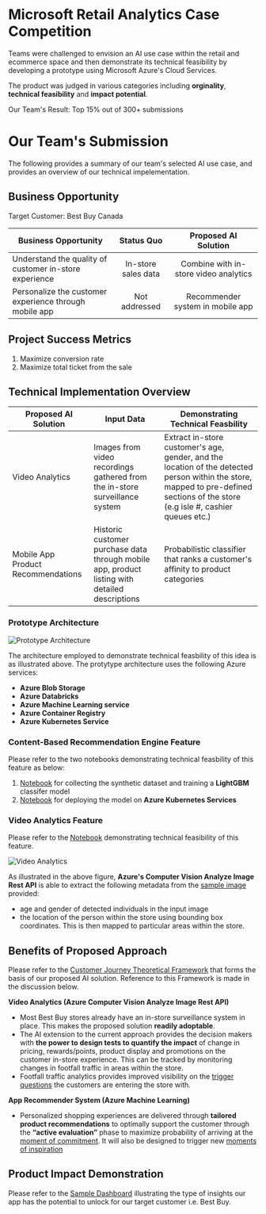 # Microsoft Retail Analytics Case Competition
Teams were challenged to envision an AI use case within the retail and ecommerce space and then demonstrate its technical feasibility by developing a prototype using Microsoft Azure's Cloud Services. 

The product was judged in various categories including **orginality**, **technical feasibility** and **impact potential**.

Our Team's Result: Top 15% out of 300+ submissions

# Our Team's Submission

The following provides a summary of our team's selected AI use case, and provides an overview of our technical impelementation.

## Business Opportunity

Target Customer: Best Buy Canada

| Business Opportunity | Status Quo  | Proposed AI Solution  |
| ---   | :-: | :-: |
| Understand the quality of customer in-store experience | In-store sales data | Combine with in-store video analytics |
| Personalize the customer experience through mobile app | Not addressed | Recommender system in mobile app |

## Project Success Metrics

1)	Maximize conversion rate 
2)	Maximize total ticket from the sale

## Technical Implementation Overview

| Proposed AI Solution | Input Data  | Demonstrating Technical Feasbility  |
| ---   | --- | --- |
| Video Analytics |  Images from video recordings gathered from the in-store surveillance system | Extract in-store customer's age, gender, and the location of the detected person within the store, mapped to pre-defined sections of the store (e.g isle #, cashier queues etc.) |
| Mobile App Product Recommendations | Historic customer purchase data through mobile app, product listing with detailed descriptions | Probabilistic classifier that ranks a customer's affinity to product categories |

### Prototype Architecture

![Prototype Architecture](https://github.com/sahilsaxena21/case_competition_microsoft/blob/master/images/prototype_architecture.png)

The architecture employed to demonstrate technical feasbility of this idea is as illustrated above. The protytype architecture uses the following Azure services:

* **Azure Blob Storage**
* **Azure Databricks**
* **Azure Machine Learning service**
* **Azure Container Registry**
* **Azure Kubernetes Service**

### Content-Based Recommendation Engine Feature

Please refer to the two notebooks demonstrating technical feasbility of this feature as below:
1) [Notebook](https://github.com/sahilsaxena21/case_competition_microsoft/blob/master/mmlspark_lightgbm_prototype.ipynb) for collecting the synthetic dataset and training a **LightGBM** classifer model
2) [Notebook](https://github.com/sahilsaxena21/case_competition_microsoft/blob/master/lightgbm_prototype.ipynb) for deploying the model on **Azure Kubernetes Services** 

### Video Analytics Feature
Please refer to the [Notebook](https://github.com/sahilsaxena21/case_competition_microsoft/blob/master/image_analytics.ipynb) demonstrating technical feasibility of this feature.

![Video Analytics](https://github.com/sahilsaxena21/case_competition_microsoft/blob/master/images/sample_image_read.png)

As illustrated in the above figure, **Azure's Computer Vision Analyze Image Rest API** is able to extract the following metadata from the [sample image](https://github.com/sahilsaxena21/case_competition_microsoft/blob/master/img_1_jpeg.jpg) provided:
* age and gender of detected individuals in the input image
*	the location of the person within the store using bounding box coordinates. This is then mapped to particular areas within the store.

## Benefits of Proposed Approach
Please refer to the [Customer Journey Theoretical Framework](https://github.com/sahilsaxena21/case_competition_microsoft/blob/master/Customer%20Journey%20Theoretical%20Framework.pdf) that forms the basis of our proposed AI solution. Reference to this Framework is made in the discussion below.

**Video Analytics (Azure Computer Vision Analyze Image Rest API)**

*	Most Best Buy stores already have an in-store surveillance system in place. This makes the proposed solution **readily adoptable**.
*	The AI extension to the current approach provides the decision makers with **the power to design tests to quantify the impact** of change in pricing, rewards/points, product display and promotions on the customer in-store experience. This can be tracked by monitoring changes in footfall traffic in areas within the store.
*	Footfall traffic analytics provides improved visibility on the [trigger questions](https://github.com/sahilsaxena21/case_competition_microsoft/blob/master/Customer%20Journey%20Theoretical%20Framework.pdf) the customers are entering the store with.

**App Recommender System (Azure Machine Learning)**

*	Personalized shopping experiences are delivered through **tailored product recommendations** to optimally support the customer through the **“active evaluation”** phase to maximize probability of arriving at the [moment of commitment](https://github.com/sahilsaxena21/case_competition_microsoft/blob/master/Customer%20Journey%20Theoretical%20Framework.pdf). It will also be designed to trigger new [moments of inspiration](https://github.com/sahilsaxena21/case_competition_microsoft/blob/master/Customer%20Journey%20Theoretical%20Framework.pdf)

## Product Impact Demonstration
Please refer to the [Sample Dashboard](https://github.com/sahilsaxena21/case_competition_microsoft/blob/master/Sample%20Dashboard.pdf) illustrating the type of insights our app has the potential to unlock for our target customer i.e. Best Buy.
